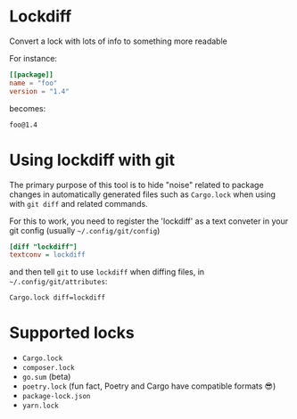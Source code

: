 # Lockdiff

Convert a lock with lots of info to something more readable

For instance:

```toml
[[package]]
name = "foo"
version = "1.4"
```

becomes:

```
foo@1.4
```

# Using lockdiff with git

The primary purpose of this tool is to hide "noise" related to package changes
in automatically generated files such as `Cargo.lock` when using with `git diff`
and related commands.

For this to work, you need to register the 'lockdiff' as a text conveter
in your git config (usually `~/.config/git/config`)

```ini
[diff "lockdiff"]
textconv = lockdiff
```

and then tell `git` to use `lockdiff` when diffing files, in `~/.config/git/attributes`:

```
Cargo.lock diff=lockdiff
```


# Supported locks

* `Cargo.lock`
* `composer.lock`
* `go.sum` (beta)
* `poetry.lock` (fun fact, Poetry and Cargo have compatible formats 😎)
* `package-lock.json`
* `yarn.lock`
